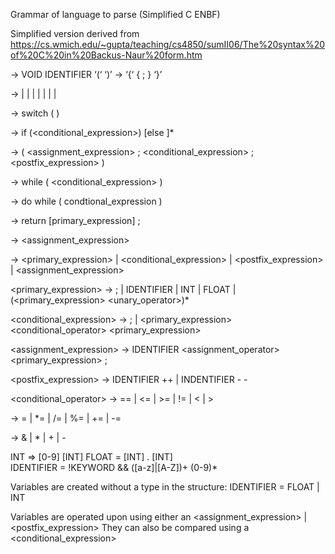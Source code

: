 Grammar of language to parse (Simplified C ENBF)

Simplified version derived from https://cs.wmich.edu/~gupta/teaching/cs4850/sumII06/The%20syntax%20of%20C%20in%20Backus-Naur%20form.htm




<program> -> VOID IDENTIFIER ‘(‘ ‘)’ <block>
<block> -> ‘{‘ { <statement> ; } ‘}’

<statement> -> <switch> | <for> | <while> | <dowhile> | <block> | <if> | <assignment> 
                         | <return>

<switch> -> switch ( <expression> ) <statement>

<if> -> if (<conditional_expression>) <block> [else <block>]*

<for> -> ( <assignment_expression> ; <conditional_expression> ; <postfix_expression>
               ) <block>

<while> -> while ( <conditional_expression> ) <block>

<dowhile> -> do <block> while ( condtional_expression )

<return> -> return [primary_expression] ;

<assignment> -> <assignment_expression>

<expression> -> <primary_expression> | <conditional_expression> 
                         | <postfix_expression> | <assignment_expression>


<primary_expression> -> ; | IDENTIFIER | INT | FLOAT | (<primary_expression> <unary_operator>)*
 

<conditional_expression> -> ; | <primary_expression> <conditional_operator> <primary_expression>


<assignment_expression> -> IDENTIFIER <assignment_operator> <primary_expression> ;

<postfix_expression> -> IDENTIFIER ++ | INDENTIFIER - -


<conditional_operator> -> == | <= | >= | != | < | >




<assignment-operator> -> =
                        | *=
                        | /=
                        | %=
                        | +=
                        | -=
                    

<unary-operator> -> &
                   | *
                   | +
                   | -



INT => [0-9] [INT]
FLOAT = [INT] . [INT]   
IDENTIFIER = !KEYWORD && ([a-z]|[A-Z])+ (0-9)*


Variables are created without a type in the structure:
IDENTIFIER = FLOAT | INT

Variables are operated upon using either an <assignment_expression> |  <postfix_expression>
They can also be compared using a <conditional_expression>
